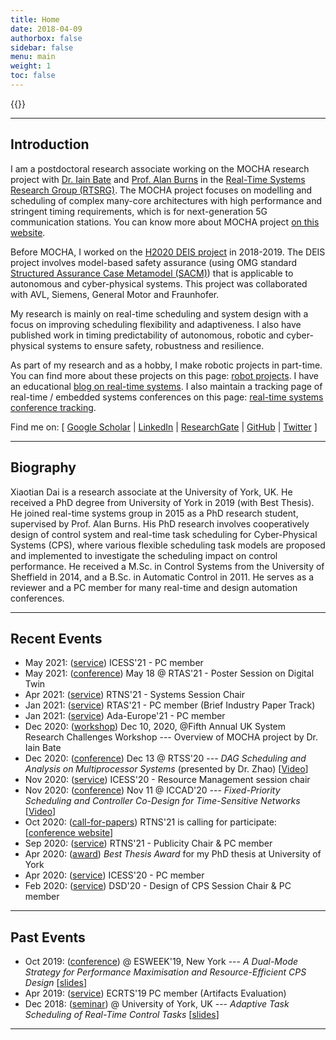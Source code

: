 ```yaml
---
title: Home
date: 2018-04-09
authorbox: false
sidebar: false
menu: main
weight: 1
toc: false
---
```


{{<contact>}}

---

## Introduction

I am a postdoctoral research associate working on the MOCHA research project with [Dr. Iain Bate](https://www-users.cs.york.ac.uk/~ijb/) and [Prof. Alan Burns](https://www-users.cs.york.ac.uk/~burns/) in the [Real-Time Systems Research Group (RTSRG)](https://www.cs.york.ac.uk/rts/index.html). 
The MOCHA project focuses on modelling and scheduling of complex many-core architectures with high performance and stringent timing requirements, which is for next-generation 5G communication stations. You can know more about MOCHA project [on this website](https://www.cs.york.ac.uk/rts/mocha/).

Before MOCHA, I worked on the [H2020 DEIS project](https://deis-project.eu) in 2018-2019. The DEIS project involves model-based safety assurance (using OMG standard [Structured Assurance Case Metamodel (SACM)](https://www.omg.org/spec/SACM/2.0/About-SACM/)) that is applicable to autonomous and cyber-physical systems. This project was collaborated with AVL, Siemens, General Motor and Fraunhofer.

My research is mainly on real-time scheduling and system design with a focus on improving scheduling flexibility and adaptiveness. I also have published work in timing predictability of autonomous, robotic and cyber-physical systems to ensure safety, robustness and resilience. 

As part of my research and as a hobby, I make robotic projects in part-time. You can find more about these projects on this page: [robot projects](/robots/). I have an educational [blog on real-time systems](https://blog.xiaotiandai.com). I also maintain a tracking page of real-time / embedded systems conferences on this page: [real-time systems conference tracking](https://automaticdai.github.io/realtime-embedded-conferences/).

Find me on: \[ [Google Scholar](https://scholar.google.co.uk/citations?hl=en&user=G7dzNUkAAAAJ&view_op=list_works&sortby=pubdate) | [LinkedIn](https://www.linkedin.com/in/xdai3/) | [ResearchGate](https://www.researchgate.net/profile/Xiaotian_Dai) | [GitHub](https://github.com/automaticdai) | [Twitter](https://twitter.com/stevenxdai) \]


---

## Biography

Xiaotian Dai is a research associate at the University of York, UK. He received a PhD degree from University of York in 2019 (with Best Thesis). He joined real-time systems group in 2015 as a PhD research student, supervised by Prof. Alan Burns. His PhD research involves cooperatively design of control system and real-time task scheduling for Cyber-Physical Systems (CPS), where various flexible scheduling task models are proposed and implemented to investigate the scheduling impact on control performance.
He received a M.Sc. in Control Systems from the University of Sheffield in 2014, and a B.Sc. in Automatic Control in 2011.
He serves as a reviewer and a PC member for many real-time and design automation conferences.


---

## Recent Events

- May 2021: (<u>service</u>) ICESS'21 - PC member
- May 2021: (<u>conference</u>) May 18 @ RTAS'21 - Poster Session on Digital Twin
- Apr 2021: (<u>service</u>) RTNS'21 - Systems Session Chair
- Jan 2021: (<u>service</u>) RTAS'21 - PC member (Brief Industry Paper Track)
- Jan 2021: (<u>service</u>) Ada-Europe'21 - PC member
- Dec 2020: (<u>workshop</u>) Dec 10, 2020, @Fifth Annual UK System Research Challenges Workshop --- Overview of MOCHA project by Dr. Iain Bate
- Dec 2020: (<u>conference</u>) Dec 13 @ RTSS'20 --- *DAG Scheduling and Analysis on Multiprocessor Systems* (presented by Dr. Zhao) [[Video](https://www.youtube.com/watch?v=DriyJdDGtNc)]
- Nov 2020: (<u>service</u>) ICESS'20 - Resource Management session chair
- Nov 2020: (<u>conference</u>) Nov 11 @ ICCAD'20 --- *Fixed-Priority Scheduling and Controller Co-Design for Time-Sensitive Networks* [[Video](https://www.youtube.com/watch?v=fPSlHvK1NGc)]
- Oct 2020: (<u>call-for-papers</u>) RTNS'21 is calling for participate: \[[conference website](https://rtns2021.univ-nantes.fr/)\]
- Sep 2020: (<u>service</u>) RTNS'21 - Publicity Chair & PC member
- Apr 2020: (<u>award</u>) *Best Thesis Award* for my PhD thesis at University of York 
- Apr 2020: (<u>service</u>) ICESS'20 - PC member
- Feb 2020: (<u>service</u>) DSD'20 - Design of CPS Session Chair & PC member

---

## Past Events
- Oct 2019: (<u>conference</u>) @ ESWEEK'19, New York --- *A Dual-Mode Strategy for Performance Maximisation and Resource-Efficient CPS Design* \[[slides](./files/ppt_emsoft_2019_dual_period_v3_rev1.pdf)\]
- Apr 2019: (<u>service</u>) ECRTS'19 PC member (Artifacts Evaluation)
- Dec 2018: (<u>seminar</u>) @ University of York, UK --- *Adaptive Task Scheduling of Real-Time Control Tasks*  \[[slides](./files/ppt_adaptive_task_scheduling.pdf)\]

---
